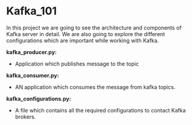 # Kafka_101

In this project we are going to see the architecture and components of Kafka server in detail.
We are also going to explore the different configurations which are important while working with Kafka.

**kafka_producer.py:**
* Application which publishes message to the topic

**kafka_consumer.py:**
* AN application which consumes the message from kafka topics.

**kafka_configurations.py:**
* A file which contains all the required configurations to contact Kafka brokers.
 
 